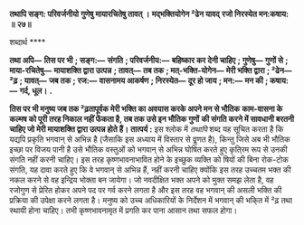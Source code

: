 **तथापि सङ्ग: परिवर्जनीयो** **गुणेषु मायारचितेषु तावत् ।** **मद्भक्तियोगेन ²ढेन यावद्** **रजो निरस्येत मन:कषाय: ॥ २७॥** 

शब्दार्थ **** 

**तथा अपि—** **तिस पर भी** **; सङ्ग:—** **संगति** **; परिवर्जनीय:—** **बहिष्कार कर देनी चाहिए** **; गुणेषु—** **गुणों से** **; माया-रचितेषु—** **मायाशक्ति द्वारा उत्पन्न** **; तावत्—** **तब तक** **; मत्-भक्ति-योगेन—** **मेरी भक्ति द्वारा** **; ²ढेन—** **²ढ़** **; यावत्—** **जब तक** **; रज:—** **वासनामय आकर्षण** **; निरस्येत—** **दूर हो जाय** **; मन:—** **मन की** **; कषाय:—** **गर्द, धूल।** **.** 

**तिस पर भी मनुष्य जब तक ²ढ़तापूर्वक मेरी भक्ति का अवयास करके अपने मन से भौतिक** **काम-वासना के कल्मष को पूरी तरह निकाल नहीं फेंकता है, तब तक उसे इन भौतिक गुणों** **की संगति करने में सावधानी बरतनी चाहिए जो मेरी मायाशक्ति द्वारा उत्पन्न होते हैं।** **तात्पर्य :** इस श्लोक में *तथापि* शब्द यह सूचित करता है कि यद्यपि प्रकृति भगवान् से अभिन्न है (जैसाकि इस अध्याय में विस्तार से वॢणत है), किन्तु जिसे अब भी भौतिक इच्छा पर विजय पानी है उसे भौतिक वस्तुओं को भगवान् से अभिन्न घोषित करते हुए कृति्रम रूप से उनकी संगति नहीं करनी चाहिए। इस तरह कृष्णभावनाभावित होने के इच्छुक व्यक्ति को षियों की बिना रोक-टोक संगति, यह दावा करते हुए कि वे भगवान् से अभिन्न हैं, नहीं करनी चाहिए क्योंकि इस तरह उच्चतम भक्त की नकल करने से वह इन्द्रिय भोक्ता बन जायेगा। जो नवदीक्षित भक्त अपने को मुक्त समझ लेता है, वह रजोगुण से प्रेरित होकर अपने पद पर गर्व करने लगता है और इस तरह वह भगवान् की असली भक्ति की प्रक्रिया की उपेक्षा करने लगता है। मनुष्य को उच्च अधिकारियों के निर्देशन में भगवान् की भकि्त में ²ढ़ तथा स्थायी होना चाहिए। तभी कृष्णभावनामृत में प्रगति कर पाना आसान तथा सफल होगा।  